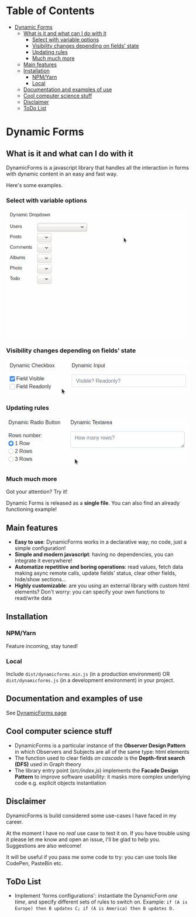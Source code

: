# Table of Contents <!-- omit in toc -->
- [Dynamic Forms](#dynamic-forms)
  - [What is it and what can I do with it](#what-is-it-and-what-can-i-do-with-it)
    - [Select with variable options](#select-with-variable-options)
    - [Visibility changes depending on fields' state](#visibility-changes-depending-on-fields-state)
    - [Updating rules](#updating-rules)
    - [Much much more](#much-much-more)
  - [Main features](#main-features)
  - [Installation](#installation)
    - [NPM/Yarn](#npmyarn)
    - [Local](#local)
  - [Documentation and examples of use](#documentation-and-examples-of-use)
  - [Cool computer science stuff](#cool-computer-science-stuff)
  - [Disclaimer](#disclaimer)
  - [ToDo List](#todo-list)

# Dynamic Forms
## What is it and what can I do with it
DynamicForms is a javascript library that handles all the interaction in forms with dynamic content in an easy and fast way.

Here's some examples.

### Select with variable options

![Dynamic Dropdown example gif](./docs/imgs/dynamic-dropdown.gif)

### Visibility changes depending on fields' state

![Dynamic Checkbox example gif](./docs/imgs/dynamic-checkbox.gif)

### Updating rules

![Dynamic Radio example gif](./docs/imgs/dynamic-radio.gif)

### Much much more
Got your attention? Try it!

Dynamic Forms is released as a **single file**. You can also find an already functioning example!

## Main features
- **Easy to use**: DynamicForms works in a declarative way; no code, just a simple configuration!
- **Simple and modern javascript**: having no dependencies, you can integrate it everywhere!
- **Automatize repetitive and boring operations**: read values, fetch data making async remote calls, update fields' status, clear other fields, hide/show sections...
- **Highly customizable**: are you using an external library with custom html elements? Don't worry: you can specify your own functions to read/write data

## Installation
### NPM/Yarn
Feature incoming, stay tuned!

### Local
Include `dist/dynamicforms.min.js` (in a production environment) OR `dist/dynamicforms.js` (in a development environment) in your project.

## Documentation and examples of use
See [DynamicForms page](https://simomosi.github.io/dynamic-forms/)

## Cool computer science stuff
- DynamicForms is a particular instance of the **Observer Design Pattern** in which Observers and Subjects are all of the same type: html elements
- The function used to clear fields *on cascade* is the **Depth-first search (DFS)** used in Graph theory
- The library entry point (*src/index.js*) implements the **Facade Design Pattern** to improve software usability: it masks more complex underlying code e.g. explicit objects instantiation

## Disclaimer
DynamicForms is build considered some use-cases I have faced in my career.

At the moment I have no *real* use case to test it on. If you have trouble using it please let me know and open an issue, I'll be glad to help you. Suggestions are also welcome!

It will be useful if you pass me some code to try: you can use tools like CodePen, PasteBin etc.

## ToDo List

- Implement 'forms configurations': instantiate the DynamicForm *one time*, and specify different sets of rules to switch on. Example: `if (A is Europe) then B updates C; if (A is America) then B updates D.`